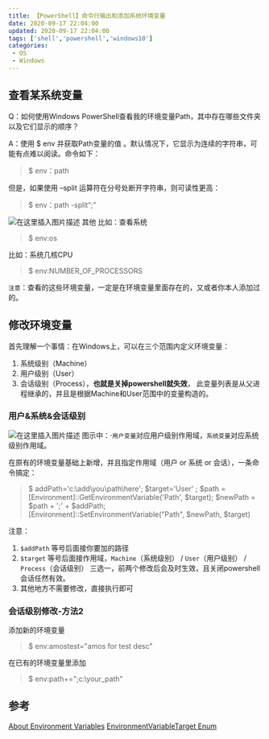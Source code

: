 ```yaml
---
title: 【PowerShell】命令行输出和添加系统环境变量
date: 2020-09-17 22:04:00
updated: 2020-09-17 22:04:00
tags: ['shell','powershell','windows10']
categories: 
 - OS
 - Windows
---
```


## 查看某系统变量

Q：如何使用Windows PowerShell查看我的环境变量Path，其中存在哪些文件夹以及它们显示的顺序？

A：使用  $ env  并获取Path变量的值  。默认情况下，它显示为连续的字符串，可能有点难以阅读。命令如下：
>$ env：path


但是，如果使用  –split  运算符在分号处断开字符串，则可读性更高：

>$ env：path -split“;”

![在这里插入图片描述](https://img-blog.csdnimg.cn/20200917220352686.png)
其他
比如：查看系统
>$ env:os

比如：系统几核CPU
>$ env:NUMBER_OF_PROCESSORS

`注意`：查看的这些环境变量，一定是在环境变量里面存在的，又或者你本人添加过的。

## 修改环境变量

首先理解一个事情：在Windows上，可以在三个范围内定义环境变量：

 1. 系统级别（Machine）
 2. 用户级别（User）
 3. 会话级别（Process），**也就是关掉powershell就失效**， 此变量列表是从父进程继承的，并且是根据Machine和User范围中的变量构造的。

### 用户&系统&会话级别
![在这里插入图片描述](https://img-blog.csdnimg.cn/20200917224006450.png)
图示中：·`用户变量`对应用户级别作用域，`系统变量`对应系统级别作用域。

在原有的环境变量基础上新增，并且指定作用域（用户 or 系统 or 会话），一条命令搞定：
>$ addPath='c:\add\you\path\here'; $target='User' ; $path = [Environment]::GetEnvironmentVariable('Path', $target); $newPath = $path + ';' + $addPath; [Environment]::SetEnvironmentVariable("Path", $newPath, $target)

注意：

 1. `$addPath` 等号后面接你要加的路径
 2. `$target` 等号后面接作用域，`Machine`（系统级别） / `User`（用户级别） / `Process`（会话级别） 三选一，前两个修改后会及时生效，且关闭powershell会话任然有效。
 3. 其他地方不需要修改，直接执行即可

### 会话级别修改-方法2
添加新的环境变量
>$ env:amostest="amos for test desc"

在已有的环境变量里添加
>$ env:path+=";c:\your_path"

## 参考
[About Environment Variables](https://docs.microsoft.com/en-us/powershell/module/microsoft.powershell.core/about/about_environment_variables?view=powershell-7)
[EnvironmentVariableTarget Enum](https://docs.microsoft.com/en-us/dotnet/api/system.environmentvariabletarget?view=netcore-3.1)